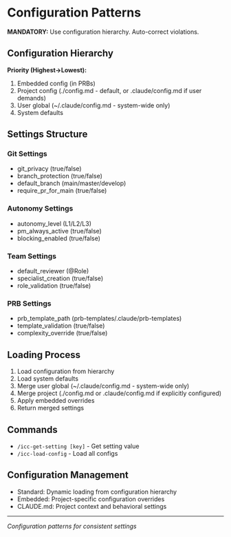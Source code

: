 # Configuration Patterns

**MANDATORY:** Use configuration hierarchy. Auto-correct violations.

## Configuration Hierarchy
**Priority (Highest→Lowest):**
1. Embedded config (in PRBs)
2. Project config (./config.md - default, or .claude/config.md if user demands)
3. User global (~/.claude/config.md - system-wide only)
4. System defaults

## Settings Structure

### Git Settings
- git_privacy (true/false)
- branch_protection (true/false)
- default_branch (main/master/develop)
- require_pr_for_main (true/false)

### Autonomy Settings
- autonomy_level (L1/L2/L3)
- pm_always_active (true/false)
- blocking_enabled (true/false)

### Team Settings
- default_reviewer (@Role)
- specialist_creation (true/false)
- role_validation (true/false)

### PRB Settings
- prb_template_path (prb-templates/.claude/prb-templates)
- template_validation (true/false)
- complexity_override (true/false)

## Loading Process
1. Load configuration from hierarchy
2. Load system defaults
3. Merge user global (~/.claude/config.md - system-wide only)
4. Merge project (./config.md or .claude/config.md if explicitly configured)
5. Apply embedded overrides
6. Return merged settings

## Commands
- `/icc-get-setting [key]` - Get setting value
- `/icc-load-config` - Load all configs

## Configuration Management
- Standard: Dynamic loading from configuration hierarchy
- Embedded: Project-specific configuration overrides
- CLAUDE.md: Project context and behavioral settings

---
*Configuration patterns for consistent settings*